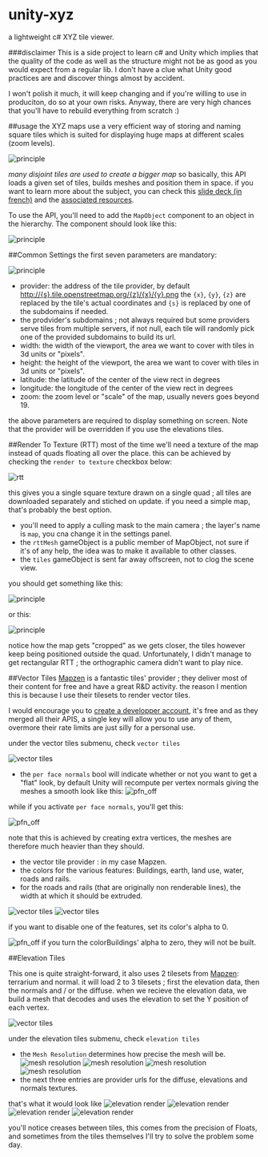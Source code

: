 # unity-xyz
a lightweight c# XYZ tile viewer.


###disclaimer
This is a side project to learn c# and Unity which implies that the quality of the code as well as the structure might not be as good as you would expect from a regular lib.
I don't have a clue what Unity good practices are and discover things almost by accident.

I won't polish it much, it will keep changing and if you're willing to use in produciton, do so at your own risks.
Anyway, there are very high chances that you'll have to rebuild everything from scratch :)

##usage
the XYZ maps use a very efficient way of storing and naming square tiles which is suited for displaying huge maps at different scales (zoom levels).

![principle](img/principle.png)

_many disjoint tiles are used to create a bigger map_
so basically, this API loads a given set of tiles, builds meshes and position them in space. if you want to learn more about the subject, you can check this [slide deck (in french)](http://barradeau.com/projects/cartography/slides/#/) and the [associated resources](https://github.com/nicoptere/cartography). 

To use the API, you'll need to add the `MapObject` component to an object in the hierarchy. The component should look like this:

![principle](img/params/parameters.png)

##Common Settings
the first seven parameters are mandatory:

![principle](img/params/common.png)

  * provider: the address of the tile provider, by default [http://{s}.tile.openstreetmap.org/{z}/{x}/{y}.png](http://{s}.tile.openstreetmap.org/{z}/{x}/{y}.png) the `{x}`, `{y}`, `{z}` are replaced by the tile's actual coordinates and `{s}` is replaced by one of the subdomains if needed. 
  * the prodvider's subdomains ; not always required but some providers serve tiles from multiple servers, if not null, each tile will randomly pick one of the provided subdomains to build its url.
  * width: the width of the viewport, the area we want to cover with tiles in 3d units or "pixels".
  * height: the height of the viewport, the area we want to cover with tiles in 3d units or "pixels".
  * latitude: the latitude of the center of the view rect in degrees 
  * longitude: the longitude of the center of the view rect in degrees
  * zoom: the zoom level or "scale" of the map, usually nevers goes beyond 19.
  
the above parameters are required to display something on screen. Note that the provider will be overridden if you use the elevations tiles.

##Render To Texture (RTT)
most of the time we'll need a texture of the map instead of quads floating all over the place. this can be achieved by checking the `render to texture` checkbox below:

![rtt](img/params/rtt.png)

this gives you a single square texture drawn on a single quad ; all tiles are downloaded separately and stiched on update. if you need a simple map, that's probably the best option.

 * you'll need to apply a culling mask to the main camera ; the layer's name is `map`, you cna change it in the settings panel. 
 * the `rttMesh` gameObject is a public member of MapObject, not sure if it's of any help, the idea was to make it available to other classes.
 * the `tiles` gameObject is sent far away offscreen, not to clog the scene view.

you should get something like this:

![principle](img/renderToTexture.png)

or this:

![principle](img/renderToTexture_nyc.png)

notice how the map gets "cropped" as we gets closer, the tiles however keep being positioned outside the quad. Unfortunately, I didn't manage to get rectangular RTT ; the orthographic camera didn't want to play nice.


##Vector Tiles
[Mapzen](https://mapzen.com/) is a fantastic tiles' provider ; they deliver most of their content for free and have a great R&D activity. the reason I mention this is because I use their tilesets to render vector tiles.

I would encourage you to [create a developper account](https://mapzen.com/documentation/overview/), it's free and as they merged all their APIS, a single key will allow you to use any of them, overmore their rate limits are just silly for a personal use.

under the vector tiles submenu, check `vector tiles`
 
![vector tiles](img/params/vector.png)

* the `per face normals` bool will indicate whether or not you want to get a "flat" look, by default Unity will recompute per vertex normals giving the meshes a smooth look like this:
![pfn_off](img/perfacenormal_off.png)

while if you activate `per face normals`, you'll get this:

![pfn_off](img/perfacenormal_on.png)

note that this is achieved by creating extra vertices, the meshes are therefore much heavier than they should.

* the vector tile provider : in my case Mapzen.
* the colors for the various features: Buildings, earth, land use, water, roads and rails.
* for the roads and rails (that are originally non renderable lines), the width at which it should be extruded.

![vector tiles](img/vector1.png)
![vector tiles](img/vector2.png)

if you want to disable one of the features, set its color's alpha to 0.

![pfn_off](img/vector_alpha_0.png)
if you turn the colorBuildings' alpha to zero, they will not be built. 



##Elevation Tiles

This one is quite straight-forward, it also uses 2 tilesets from [Mapzen](https://mapzen.com/documentation/terrain-tiles/): terrarium and normal. it will load 2 to 3 tilesets ; first the elevation data, then the normals and / or the diffuse.
when we recieve the elevation data, we build a mesh that decodes and uses the elevation to set the Y position of each vertex. 
  
![vector tiles](img/params/elevation.png)

under the elevation tiles submenu, check `elevation tiles` 

* the `Mesh Resolution` determines how precise the mesh will be.
![mesh resolution](img/res_16.png)
![mesh resolution](img/res_32.png)
![mesh resolution](img/res_64.png)
![mesh resolution](img/res_128.png)
* the next three entries are provider urls for the diffuse, elevations and normals textures.
 
that's what it would look like
![elevation render](img/elevation0.png)
![elevation render](img/elevation1.png)
![elevation render](img/elevation2.png)
![elevation render](img/elevation3.png)


you'll notice creases between tiles, this comes from the precision of Floats, and sometimes from the tiles themselves
I'll try to solve the problem some day.
 



 
 

  



